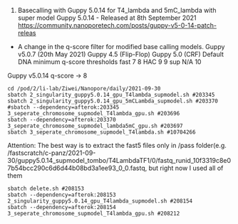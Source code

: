 1. Basecalling with Guppy 5.0.14 for T4_lambda and 5mC_lambda with super model
Guppy 5.0.14 - Released at 8th September 2021
https://community.nanoporetech.com/posts/guppy-v5-0-14-patch-releas
- A change in the q-score filter for modified base calling models.
Guppy v5.0.7 (20th May 2021)
Guppy 4.5 (Flip-Flop)	Guppy 5.0 (CRF)
Default DNA minimum q-score thresholds
fast	7	8
HAC	9	9
sup	N/A	10

Guppy v5.0.14
q-score -> 8

```shell
cd /pod/2/li-lab/Ziwei/Nanopore/daily/2021-09-30
sbatch 2_singularity_guppy5.0.14_gpu_T4lambda_supmodel.sh #203345
sbatch 2_singularity_guppy5.0.14_gpu_5mCLambda_supmodel.sh #203370
#sbatch --dependency=afterok:203345 3_seperate_chromosome_supmodel_T4lambda_gpu.sh #203696
sbatch --dependency=afterok:203370 3_seperate_chromosome_supmodel_lambda5mC_gpu.sh #203697
sbatch 3_seperate_chromosome_supmodel_T4lambda.sh #10704266
```
Attention: The best way is to extract the fast5 files only in /pass folder(e.g. /fastscratch/c-panz/2021-09-30/guppy5.0.14_supmodel_tombo/T4LambdaTF1/0/fastq_runid_10f3319c8e07b54bcc290c6d6d44b08bd3a1ee93_0_0.fastq, but right now I used all of them


```shell
sbatch delete.sh #208153
sbatch --dependency=afterok:208153 2_singularity_guppy5.0.14_gpu_T4lambda_supmodel.sh #208154
sbatch --dependency=afterok:208154 3_seperate_chromosome_supmodel_T4lambda_gpu.sh #208212

